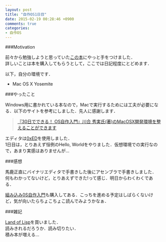 ```yaml
---
layout: post
title: "自作OS1日目"
date: 2015-02-19 00:28:46 +0900
comments: true
categories: 
- 自作OS
---
```


###Motivation

前々から勉強しようと思っていた[この本]()にやっと手をつけました．  
詳しいことは本を購入してもらうとして，ここでは日記程度にとどめます．  

<!-- more -->

以下，自分の環境です．

* Mac OS X Yosemite

###やったこと

Windows用に書かれている本なので，Macで実行するためには工夫が必要になる．以下のサイトを参考にしました．先人に感謝します．

>[『30日でできる！ OS自作入門』川合 秀実氏(著)のMacOSX開発環境を整えることができます](https://github.com/sandai/30nichideosjisaku)

エディタは[0xED](http://www.suavetech.com/0xed/)を使用しました．  
1日目は，とりあえず恒例のHello, Worldをやりました．仮想環境での実行なので，あまり実感はありませんが...

###感想

馬鹿正直にバイナリエディタで手書きした後にアセンブラで手書きしました．  
何もわかってないけど，とりあえずできた!って感じ．明日からわくわくである．  
  
[組み込み0S自作入門](http://www.amazon.co.jp/12ステップで作る組込みOS自作入門-坂井-弘亮/dp/4877832394/ref=sr_1_2?ie=UTF8&qid=1424273418&sr=8-2&keywords=OS自作入門)も購入してある．こっちを進める予定はしばらくないけど，気が向いたらちょこちょこ読んでみようかなぁ．

###雑記

[Land of Lisp](http://www.amazon.co.jp/Land-Lisp-M-D-Conrad-Barski/dp/4873115876/ref=sr_1_1?ie=UTF8&qid=1424274333&sr=8-1&keywords=land+on+lisp)を買いました．  
読みきれるだろうか．読み切りたい．  
積み本が増える...